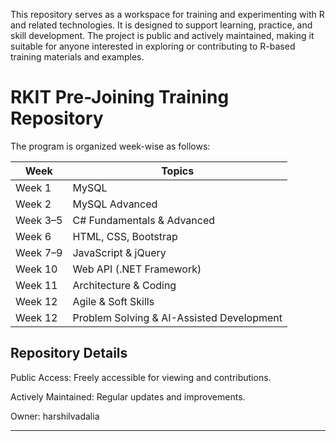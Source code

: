 This repository serves as a workspace for training and experimenting with R and related technologies. It is designed to support learning, practice, and skill development. The project is public and actively maintained, making it suitable for anyone interested in exploring or contributing to R-based training materials and examples.



# RKIT Pre-Joining Training Repository
The program is organized week-wise as follows:

| Week       | Topics                                      |
|------------|--------------------------------------------|
| Week 1     | MySQL                                      |
| Week 2     | MySQL Advanced                             |
| Week 3–5   | C# Fundamentals & Advanced                 |
| Week 6     | HTML, CSS, Bootstrap                        |
| Week 7–9   | JavaScript & jQuery                          |
| Week 10    | Web API (.NET Framework)                     |
| Week 11    | Architecture & Coding                        |
| Week 12    | Agile & Soft Skills                           |
| Week 12    | Problem Solving & AI-Assisted Development    |


## Repository Details

Public Access: Freely accessible for viewing and contributions.

Actively Maintained: Regular updates and improvements.

Owner: harshilvadalia

---
